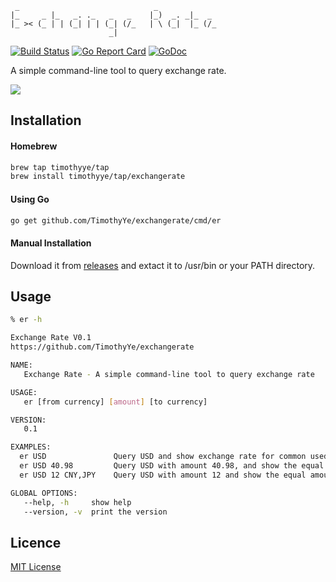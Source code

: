 ```
 _                              _             
|_     _ |_   _. ._   _   _    |_)  _. _|_  _ 
|_ >< (_ | | (_| | | (_| (/_   | \ (_|  |_ (/_
                      _|    
```
[![Build Status][1]][2] [![Go Report Card][7]][8] [![GoDoc][9]][10]

[1]: https://travis-ci.org/TimothyYe/exchangerate.svg?branch=master
[2]: https://travis-ci.org/TimothyYe/exchangerate
[7]: https://goreportcard.com/badge/github.com/timothyye/exchangerate
[8]: https://goreportcard.com/report/github.com/timothyye/exchangerate
[9]: https://godoc.org/github.com/TimothyYe/exchangerate?status.svg
[10]: https://godoc.org/github.com/TimothyYe/exchangerate

A simple command-line tool to query exchange rate.

![](https://github.com/TimothyYe/exchangerate/blob/master/snapshots/er-demo.gif?raw=true)

## Installation

#### Homebrew

```bash
brew tap timothyye/tap
brew install timothyye/tap/exchangerate
```

#### Using Go

```bash
go get github.com/TimothyYe/exchangerate/cmd/er
```

#### Manual Installation

Download it from [releases](https://github.com/TimothyYe/exchangerate/releases) and extact it to /usr/bin or your PATH directory.

## Usage
```bash
% er -h

Exchange Rate V0.1
https://github.com/TimothyYe/exchangerate

NAME:
   Exchange Rate - A simple command-line tool to query exchange rate

USAGE:
   er [from currency] [amount] [to currency]

VERSION:
   0.1

EXAMPLES:
  er USD               Query USD and show exchange rate for common used currencies.  
  er USD 40.98         Query USD with amount 40.98, and show the equal amount of other currencies.  
  er USD 12 CNY,JPY    Query USD with amount 12 and show the equal amount of specified currencies.  

GLOBAL OPTIONS:
   --help, -h     show help
   --version, -v  print the version
```

## Licence

[MIT License](https://github.com/TimothyYe/exchangerate/blob/master/LICENSE)
